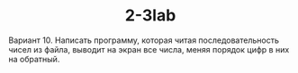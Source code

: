 <h1 align="center">2-3lab</h1>

<div>Вариант 10.
Написать программу, которая читая последовательность чисел из файла, выводит на экран все числа, меняя порядок цифр в них на обратный.<div>

